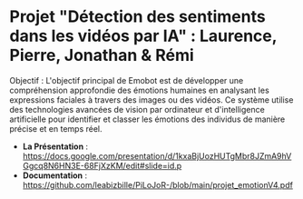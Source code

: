 # Projet "Détection des sentiments dans les vidéos par IA" : Laurence, Pierre, Jonathan & Rémi

Objectif :  L'objectif principal de Emobot est de développer une compréhension approfondie des émotions humaines en analysant les expressions faciales à travers des images ou des vidéos. Ce système utilise des technologies avancées de vision par ordinateur et d'intelligence artificielle pour identifier et classer les émotions des individus de manière précise et en temps réel.

* **La Présentation** : https://docs.google.com/presentation/d/1kxaBjUozHUTgMbr8JZmA9hVGgcq8N6HN3E-68FjXzKM/edit#slide=id.p
* **Documentation** : https://github.com/leabizbille/PiLoJoR-/blob/main/projet_emotionV4.pdf

